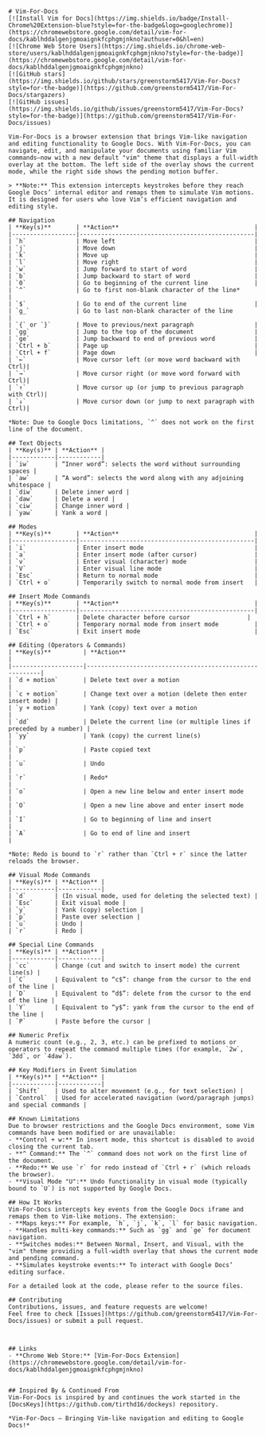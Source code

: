     # Vim-For-Docs
    [![Install Vim for Docs](https://img.shields.io/badge/Install-Chrome%20Extension-blue?style=for-the-badge&logo=googlechrome)](https://chromewebstore.google.com/detail/vim-for-docs/kablhddalgenjgmoaignkfcphgmjnkno?authuser=0&hl=en)
    [![Chrome Web Store Users](https://img.shields.io/chrome-web-store/users/kablhddalgenjgmoaignkfcphgmjnkno?style=for-the-badge)](https://chromewebstore.google.com/detail/vim-for-docs/kablhddalgenjgmoaignkfcphgmjnkno)
    [![GitHub stars](https://img.shields.io/github/stars/greenstorm5417/Vim-For-Docs?style=for-the-badge)](https://github.com/greenstorm5417/Vim-For-Docs/stargazers)
    [![GitHub issues](https://img.shields.io/github/issues/greenstorm5417/Vim-For-Docs?style=for-the-badge)](https://github.com/greenstorm5417/Vim-For-Docs/issues)

    Vim-For-Docs is a browser extension that brings Vim-like navigation and editing functionality to Google Docs. With Vim-For-Docs, you can navigate, edit, and manipulate your documents using familiar Vim commands—now with a new default "vim" theme that displays a full-width overlay at the bottom. The left side of the overlay shows the current mode, while the right side shows the pending motion buffer.

    > **Note:** This extension intercepts keystrokes before they reach Google Docs’ internal editor and remaps them to simulate Vim motions. It is designed for users who love Vim’s efficient navigation and editing style.

    ## Navigation
    | **Key(s)**       | **Action**                                      |
    |------------------|-------------------------------------------------|
    | `h`              | Move left                                       |
    | `j`              | Move down                                       |
    | `k`              | Move up                                         |
    | `l`              | Move right                                      |
    | `w`              | Jump forward to start of word                   |
    | `b`              | Jump backward to start of word                  |
    | `0`              | Go to beginning of the current line             |
    | `^`              | Go to first non‑blank character of the line*     |
    | `$`              | Go to end of the current line                   |
    | `g_`             | Go to last non‑blank character of the line       |
    | `{` or `}`       | Move to previous/next paragraph                 |
    | `gg`             | Jump to the top of the document                 |
    | `ge`             | Jump backward to end of previous word           |
    | `Ctrl + b`       | Page up                                         |
    | `Ctrl + f`       | Page down                                       |
    | `←`              | Move cursor left (or move word backward with Ctrl)|
    | `→`              | Move cursor right (or move word forward with Ctrl)|
    | `↑`              | Move cursor up (or jump to previous paragraph with Ctrl)|
    | `↓`              | Move cursor down (or jump to next paragraph with Ctrl)|

    *Note: Due to Google Docs limitations, `^` does not work on the first line of the document.

    ## Text Objects
    | **Key(s)** | **Action** |
    |------------|------------|
    | `iw`       | “Inner word”: selects the word without surrounding spaces |
    | `aw`       | “A word”: selects the word along with any adjoining whitespace |
    | `diw`      | Delete inner word |
    | `daw`      | Delete a word |
    | `ciw`      | Change inner word |
    | `yaw`      | Yank a word |

    ## Modes
    | **Key(s)**       | **Action**                                      |
    |------------------|-------------------------------------------------|
    | `i`              | Enter insert mode                               |
    | `a`              | Enter insert mode (after cursor)                |
    | `v`              | Enter visual (character) mode                   |
    | `V`              | Enter visual line mode                          |
    | `Esc`            | Return to normal mode                           |
    | `Ctrl + o`       | Temporarily switch to normal mode from insert   |

    ## Insert Mode Commands
    | **Key(s)**       | **Action**                                      |
    |------------------|-------------------------------------------------|
    | `Ctrl + h`       | Delete character before cursor                |
    | `Ctrl + o`       | Temporary normal mode from insert mode          |
    | `Esc`            | Exit insert mode                                |

    ## Editing (Operators & Commands)
    | **Key(s)**         | **Action**                                              |
    |--------------------|---------------------------------------------------------|
    | `d + motion`       | Delete text over a motion                               |
    | `c + motion`       | Change text over a motion (delete then enter insert mode) |
    | `y + motion`       | Yank (copy) text over a motion                          |
    | `dd`               | Delete the current line (or multiple lines if preceded by a number) |
    | `yy`               | Yank (copy) the current line(s)                         |
    | `p`                | Paste copied text                                       |
    | `u`                | Undo                                                    |
    | `r`                | Redo*                                                   |
    | `o`                | Open a new line below and enter insert mode             |
    | `O`                | Open a new line above and enter insert mode             |
    | `I`                | Go to beginning of line and insert                      |
    | `A`                | Go to end of line and insert                            |

    *Note: Redo is bound to `r` rather than `Ctrl + r` since the latter reloads the browser.

    ## Visual Mode Commands
    | **Key(s)** | **Action** |
    |------------|------------|
    | `d`        | (In visual mode, used for deleting the selected text) |
    | `Esc`      | Exit visual mode |
    | `y`        | Yank (copy) selection |
    | `p`        | Paste over selection |
    | `u`        | Undo |
    | `r`        | Redo |

    ## Special Line Commands
    | **Key(s)** | **Action** |
    |------------|------------|
    | `cc`       | Change (cut and switch to insert mode) the current line(s) |
    | `C`        | Equivalent to “c$”: change from the cursor to the end of the line |
    | `D`        | Equivalent to “d$”: delete from the cursor to the end of the line |
    | `Y`        | Equivalent to “y$”: yank from the cursor to the end of the line |
    | `P`        | Paste before the cursor |

    ## Numeric Prefix
    A numeric count (e.g., 2, 3, etc.) can be prefixed to motions or operators to repeat the command multiple times (for example, `2w`, `3dd`, or `4daw`).

    ## Key Modifiers in Event Simulation
    | **Key(s)** | **Action** |
    |------------|------------|
    | `Shift`    | Used to alter movement (e.g., for text selection) |
    | `Control`  | Used for accelerated navigation (word/paragraph jumps) and special commands |

    ## Known Limitations
    Due to browser restrictions and the Google Docs environment, some Vim commands have been modified or are unavailable:
    - **Control + w:** In insert mode, this shortcut is disabled to avoid closing the current tab.
    - **^ Command:** The `^` command does not work on the first line of the document.
    - **Redo:** We use `r` for redo instead of `Ctrl + r` (which reloads the browser).
    - **Visual Mode "U":** Undo functionality in visual mode (typically bound to `U`) is not supported by Google Docs.

    ## How It Works
    Vim-For-Docs intercepts key events from the Google Docs iframe and remaps them to Vim-like motions. The extension:
    - **Maps keys:** For example, `h`, `j`, `k`, `l` for basic navigation.
    - **Handles multi-key commands:** Such as `gg` and `ge` for document navigation.
    - **Switches modes:** Between Normal, Insert, and Visual, with the "vim" theme providing a full-width overlay that shows the current mode and pending command.
    - **Simulates keystroke events:** To interact with Google Docs’ editing surface.

    For a detailed look at the code, please refer to the source files.

    ## Contributing
    Contributions, issues, and feature requests are welcome!  
    Feel free to check [Issues](https://github.com/greenstorm5417/Vim-For-Docs/issues) or submit a pull request.



    ## Links
    - **Chrome Web Store:** [Vim-For-Docs Extension](https://chromewebstore.google.com/detail/vim-for-docs/kablhddalgenjgmoaignkfcphgmjnkno)


    ## Inspired By & Continued From
    Vim-For-Docs is inspired by and continues the work started in the [DocsKeys](https://github.com/tirthd16/dockeys) repository. 

    *Vim-For-Docs – Bringing Vim-like navigation and editing to Google Docs!*
